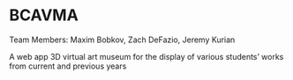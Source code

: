 # BCAVMA
Team Members: Maxim Bobkov, Zach DeFazio, Jeremy Kurian

A web app 3D virtual art museum for the display of various students’ works from current and previous years

